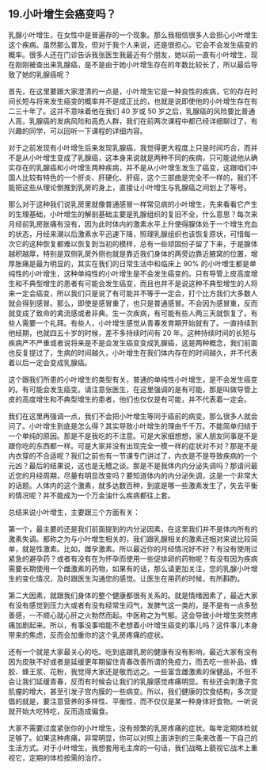 ## 19.小叶增生会癌变吗？
乳腺小叶增生，在女性中是普遍存的一个现象。那么我相信很多人会担心小叶增生这个疾病。虽然那么普及，但对于我个人来说，还是很担心。它会不会发生癌变的概率。很多人还在门诊告诉我张医生我最近有个朋友，她以前一直有小叶增生，现在刚刚被查出来乳腺癌，是不是由于她小叶增生存在的年数比较长了，所以最后导致了她的乳腺癌呢？


首先，在这里要跟大家澄清的一点是，小叶增生它是一种良性的疾病，它的存在时间长短与将来发生癌变的概率并不是成正比的，也就是说即使他的小叶增生存在有二三十年了。这并不意味着他在我们 40 岁或 50 岁之后，乳腺癌的风险要比普通人高，乳腺癌的发病风险和高危人群，我们在前两次课程中都已经详细聊过了，有兴趣的同学，可以回听一下课程的详细内容。


对于之前发现有小叶增生后来发现乳腺癌，我觉得更大程度上只是时间巧合，而并不是从小叶增生变成了乳腺癌，这本身来说就是两种不同的疾病，只可能说他从确实存在的乳腺癌和小叶增生两种疾病，并不是从小叶增生发生了癌变，这跟咱们中国人比较有特色的一个肝炎、肝硬化、肝癌，这个三部曲是完全不一样的，我们不能把这些从理论倒推到乳房的身上，直接让小叶增生与乳腺癌之间划上了等号。


那么对于这种我们说乳房里就像普通感冒一样常见病的小叶增生，先来看看它产生的生理基础，小叶增生的解剖基础主要是乳腺组织的复旧不全，什么意思？每次来月经前乳房胀痛有没有，因为此时体内的激素水平上升使得腺体处于一个增生充血的状态，月经来潮以后激素水平迅速下降，照理乳腺组织也该恢复原状，可惜每一次它的这种恢复都难以恢复到当初的模样，总有一些顽固份子留了下来，于是腺体越积越厚，特别是双侧乳房外侧也就是靠近我们身体的两旁边靠近腋窝的位置，增厚胀痛是最为明显的，其实在我们的日常生活中和临床上 90% 的小叶增生都是单纯性的小叶增生，这种单纯性的小叶增生是不会发生癌变的。只有导管上皮高度增生和不典型增生的患者有可能会发生癌变，而且也并不是说这种不典型增生的人将来一定会癌变，所以我们只是说了有可能并不等于一定会，打个比方我们大多数人就会得到感冒。那么，即使是感冒重了，也只是普通感冒。不会因为感冒重，反而就变成了致命的禽流感或者非典。生一次疾病，有可能有些人两三天就恢复了。有些人需要一个礼拜。有些人，小叶增生感觉从青春发育期开始就有了。一直持续到他经期，也就四五十岁的时候，差不多持续时间有 20 年。这种持续时间的长短与疾病严不严重或者说将来是不是会发生癌变变成乳腺癌，这是两种概念，我们前面也反复提过了，生病的时间越久，小叶增生在我们体内存在的时间越久，并不代表着以后一定会变成乳腺癌。


这个跟我们所患的小叶增生的类型有关，普通的单纯性小叶增生，是不会发生癌变的。有可能会发生癌变。请注意张医生，在这里强调的是有可能，那是叫做导管上皮的高度增生和不典型增生的患者，他们也仅仅是有可能，并不代表着一定会。


我们在这里再强调一点，我们不会把小叶增生等同于癌前的病变。那么很多人就会问了。小叶增生到底是怎么得？其实导致小叶增生的理由千千万。不能简单归结于一个单纯的原因。那是不是我吃的不注意。可是大家细想想，家人朋友同事是不是跟你吃的东西都一样。可是大家并没有出现完全一模一样的症状对不对？那是不是内衣穿的不合适呢？我们之前也有一节课专门讲过了，内衣是不是导致疾病的一个元凶？最后的结果说，这也是无稽之谈。那是不是我体内内分泌失调吗？那请问最近您的月经周期，尽量有明显改变吗？要知道体内的内分泌失调，这是一个非常大的话题。人体内的这个激素，就多达数百种，到底是哪一些激素发生了，失去平衡的情况呢？并不能成为一个万金油什么疾病都往上套。


总结来说小叶增生，主要跟三个方面有关：


第一个，最主要的还是我们前面提到的内分泌因素，在这里我们并不是体内所有的激素失调。都称之为与小叶增生相关的，我们跟乳腺相关的激素还相对来说比较简单，就是性激素。比如，雌孕激素。所以最近你的月经情况好不好？有没有使用过紧急的避孕药？或者有没有在为怀孕而使用一些促排卵的药物呢？有没有因为疾病需要长期使用一个雌激素的药物，如果有的话，那么请更加关注，您的乳腺小叶增生的变化情况，及时跟医生沟通您的感觉。让医生在用药的时候，有所斟酌。


第二大因素，就跟我们身体的整个健康都很有关系的。就是情绪因素了，最近大家有没有感觉到压力大或者有没有经常生闷气，发脾气这一类的，是不是有一点多愁善感，一不顺心就心肝之火勃然而起。中医称之为气郁。这会导致小叶增生突然疼痛加剧起来。所以，有事没事咱能不老想着小叶增生癌变的事儿吗？这件事儿本身带来的焦虑，反而会加重你的这个乳房疼痛的症状。


还有一个就是大家最关心的吃。吃到底跟乳房的健康有没有影响，最近大家有没有因为皮肤不好或者是延缓更年期留住青春改善所谓的免疫力，而去吃一些补品，蜂胶、蜂王浆、花粉，我觉得大家还是敬而远之。一些富含雌激素的保健品，不但不会让我们延缓青春，反而有时候会让我们的乳腺感觉疼痛明显。有些还会刺激子宫肌瘤的增大，甚至引发子宫内膜的一些病变。所以，我们健康的饮食结构，多次提倡的就是，要注意营养的多样性、平衡性，而不仅仅是某一种身体好食物。一听说就开始大吃特吃，反而造成偏食。


大家不需要过度紧张你的小叶增生，没有频繁的乳房疼痛的症状。每年定期体检就足够了。如果这种疼痛，非常明显，你可以对照上面讲到的三条来改善一下自己的生活方式。对于小叶增生，我想套用毛主席的一句话，我们战略上藐视它战术上重视它，定期的体检按需的治疗。

